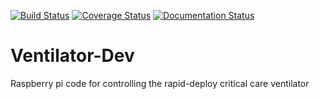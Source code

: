 [![Build Status](https://travis-ci.com/CohenLabPrinceton/pvp.svg?branch=master)](https://travis-ci.com/CohenLabPrinceton/pvp)
[![Coverage Status](https://coveralls.io/repos/github/CohenLabPrinceton/pvp/badge.svg)](https://coveralls.io/github/CohenLabPrinceton/pvp)
[![Documentation Status](https://readthedocs.org/projects/ventilator/badge/?version=latest)](https://ventilator.readthedocs.io/en/latest/?badge=latest)

# Ventilator-Dev
Raspberry pi code for controlling the rapid-deploy critical care ventilator 
